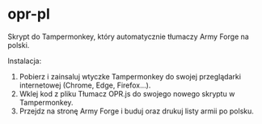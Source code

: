 # opr-pl
Skrypt do Tampermonkey, który automatycznie tłumaczy Army Forge na polski.

Instalacja:

1. Pobierz i zainsaluj wtyczke Tampermonkey do swojej przeglądarki internetowej (Chrome, Edge, Firefox...).
2. Wklej kod z pliku Tłumacz OPR.js do swojego nowego skryptu w Tampermonkey.
3. Przejdz na stronę Army Forge i buduj oraz drukuj listy armii po polsku.
